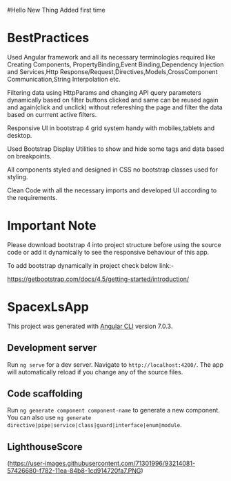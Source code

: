 #Hello New Thing Added first time

# BestPractices

Used Angular framework and all its necessary terminologies required like Creating Components, PropertyBinding,Event Binding,Dependency Injection and Services,Http Response/Request,Directives,Models,CrossComponent Communication,String Interpolation etc.

Filtering data using  HttpParams and changing API query parameters dynamically based on filter buttons clicked and same can be reused again and again(click and unclick) without refereshing the page and filter the data based on currrent active filters.

Responsive UI in bootstrap 4 grid system handy with  mobiles,tablets and desktop.

Used Bootstrap Display Utilities to show and hide some tags and data  based on breakpoints.

All components styled and designed in CSS no bootstrap classes used for styling.

Clean Code with all the necessary imports and developed UI according to the requirements.

# Important Note

Please download bootstrap 4 into project structure before using the source code or add it dynamically to see the responsive behaviour of this app.

To add bootstrap dynamically in project check below link:-

https://getbootstrap.com/docs/4.5/getting-started/introduction/





# SpacexLsApp

This project was generated with [Angular CLI](https://github.com/angular/angular-cli) version 7.0.3.

## Development server

Run `ng serve` for a dev server. Navigate to `http://localhost:4200/`. The app will automatically reload if you change any of the source files.

## Code scaffolding

Run `ng generate component component-name` to generate a new component. You can also use `ng generate directive|pipe|service|class|guard|interface|enum|module`.


## LighthouseScore


(https://user-images.githubusercontent.com/71301996/93214081-57426680-f782-11ea-84b8-1cd914720fa7.PNG)


